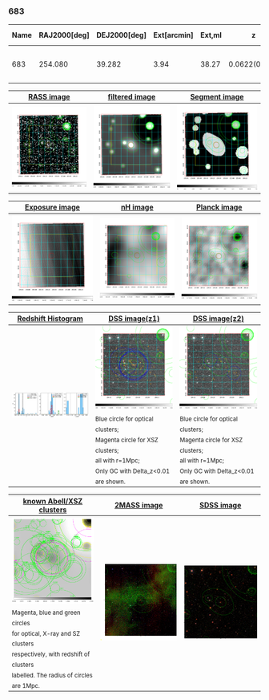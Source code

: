 <div STYLE="page-break-after: always;"></div>

### 683

|Name|RAJ2000[deg]|DEJ2000[deg] |Ext[arcmin]| Ext,ml | z | z_src| C|GC(XSZ,Delta_z<0.01)| GC(OPT,Delta_z<0.01)|GC| R_sig[arcmin] | R500[arcmin] | R500[Mpc]| CRsig[c/s] | CR500[c/s] |L500[1E44 erg/s]|F500[1E-12 erg/s/cm^2]| M500[1E14 Msun]|Tx[keV]|Cnt_sig|Beta|Rc[arcmin]|Comment|Alias|
|---|---|---|---|---|---|------|---|--------|---------|----------|---|---|---|---|---|---|---|---|---|---|---|---|---|---|
|683| 254.080| 39.282| 3.94| 38.27| 0.0622(0.005)| z1, z_xsz| B| F20| N, W| F20, N, SPI, W| 11.725| 9.314| 0.670| 0.128(0.029)| 0.124(0.028)| 0.214(0.041)| 2.299(0.436)| 0.91(0.09)| 2.05(0.13)| 97.1| 0.736(-0.148+0.170)| 4.617(-1.472+1.380)| -| t190|

|[RASS image](../image/683/683_img.pdf)|[filtered image](../image/683/683_fil.pdf)|[Segment image](../image/683/683_seg.pdf)|
|-------------------|--------------------|-------------------|
| <img src="../image/683/683_img.png" width="300">  | <img src="../image/683/683_fil.png" width="300">   | <img src="../image/683/683_seg.png" width="300">  |

|[Exposure image](../image/683/683_mex.pdf)| [nH image](../image/683/683_nh.pdf)| [Planck image](../image/683/683_p.pdf)|
|-------------------|--------------------|-------------------|
|<img src="../image/683/683_mex.png" width="300">   | <img src="../image/683/683_nh.png" width="300">    | <img src="../image/683/683_p.png" width="300"> |

|[Redshift Histogram](../image/683/683_zg.pdf) | [DSS image(z1)](../image/683/683_dss_z1.pdf)      |  [DSS image(z2)](../image/683/683_dss_z2.pdf)    |
|-------------------|--------------------|-------------------|
|<img src="../image/683/683_zg.png" width="300"> |<img src="../image/683/683_dss_z1.png" width="300"> <sub><br>Blue circle for optical clusters; <br>Magenta circle for XSZ clusters; <br>all with r=1Mpc; <br>Only GC with Delta_z<0.01 are shown. </sub>| <img src="../image/683/683_dss_z2.png" width="300"><sub><br>Blue circle for optical clusters; <br>Magenta circle for XSZ clusters; <br>all with r=1Mpc; <br>Only GC with Delta_z<0.01 are shown. </sub> |

|[known Abell/XSZ clusters](../image/683/683_gc.pdf) | [2MASS image](../image/683/683_2mass.pdf)      |[SDSS image](../image/683/683_sdss.pdf)   |
|-------------------|-------------------|-------------------|
|<img src=../image/683/683_gc.png width="300"> <br><sub>Magenta, blue and green circles <br>for optical, X-ray and SZ clusters <br>respectively, with redshift of clusters <br>labelled. The radius of circles <br>are 1Mpc.</sub>|<img src="../image/683/683_2mass.png" width="300">  | <img src="../image/683/683_sdss.png" width="300">  |




